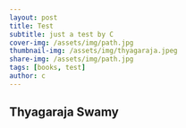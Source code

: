 ```yaml
---
layout: post
title: Test
subtitle: just a test by C
cover-img: /assets/img/path.jpg
thumbnail-img: /assets/img/thyagaraja.jpeg
share-img: /assets/img/path.jpg
tags: [books, test]
author: c
---
```


## Thyagaraja Swamy 
